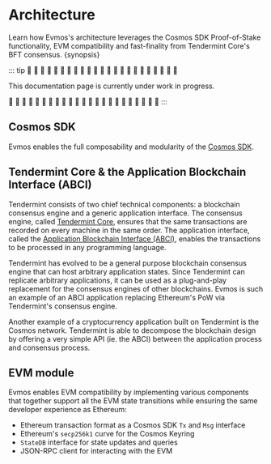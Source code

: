 <!--
order: 1
-->

# Architecture

Learn how Evmos's architecture leverages the Cosmos SDK Proof-of-Stake
functionality, EVM compatibility and fast-finality from Tendermint Core's BFT
consensus. {synopsis}

::: tip 🚧 🚧 🚧 🚧 🚧 🚧 🚧 🚧 🚧 🚧 🚧 🚧 🚧 🚧 🚧 🚧 🚧 🚧 🚧 🚧 🚧 🚧 🚧

This documentation page is currently under work in progress.

🚧 🚧 🚧 🚧 🚧 🚧 🚧 🚧 🚧 🚧 🚧 🚧 🚧 🚧 🚧 🚧 🚧 🚧 🚧 🚧 🚧 🚧 🚧 :::

## Cosmos SDK

Evmos enables the full composability and modularity of the
[Cosmos SDK](https://docs.cosmos.network/).

## Tendermint Core & the Application Blockchain Interface (ABCI)

Tendermint consists of two chief technical components: a blockchain consensus
engine and a generic application interface. The consensus engine, called
[Tendermint Core](https://docs.tendermint.com/), ensures that the same
transactions are recorded on every machine in the same order. The application
interface, called the
[Application Blockchain Interface (ABCI)](https://docs.tendermint.com/master/spec/abci/),
enables the transactions to be processed in any programming language.

Tendermint has evolved to be a general purpose blockchain consensus engine that
can host arbitrary application states. Since Tendermint can replicate arbitrary
applications, it can be used as a plug-and-play replacement for the consensus
engines of other blockchains. Evmos is such an example of an ABCI application
replacing Ethereum's PoW via Tendermint's consensus engine.

Another example of a cryptocurrency application built on Tendermint is the
Cosmos network. Tendermint is able to decompose the blockchain design by
offering a very simple API (ie. the ABCI) between the application process and
consensus process.

## EVM module

Evmos enables EVM compatibility by implementing various components that together
support all the EVM state transitions while ensuring the same developer
experience as Ethereum:

*   Ethereum transaction format as a Cosmos SDK `Tx` and `Msg` interface
*   Ethereum's `secp256k1` curve for the Cosmos Keyring
*   `StateDB` interface for state updates and queries
*   JSON-RPC client for interacting with the EVM
